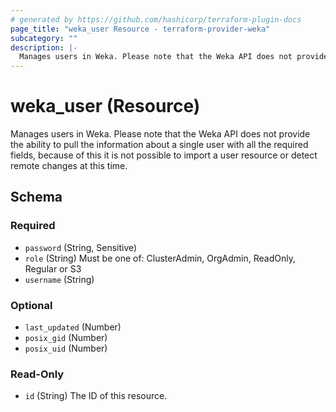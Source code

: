 ```yaml
---
# generated by https://github.com/hashicorp/terraform-plugin-docs
page_title: "weka_user Resource - terraform-provider-weka"
subcategory: ""
description: |-
  Manages users in Weka. Please note that the Weka API does not provide the ability to pull the information about a single user with all the required fields, because of this it is not possible to import a user resource or detect remote changes at this time.
---
```


# weka_user (Resource)

Manages users in Weka. Please note that the Weka API does not provide the ability to pull the information about a single user with all the required fields, because of this it is not possible to import a user resource or detect remote changes at this time.



<!-- schema generated by tfplugindocs -->
## Schema

### Required

- `password` (String, Sensitive)
- `role` (String) Must be one of: ClusterAdmin, OrgAdmin, ReadOnly, Regular or S3
- `username` (String)

### Optional

- `last_updated` (Number)
- `posix_gid` (Number)
- `posix_uid` (Number)

### Read-Only

- `id` (String) The ID of this resource.


